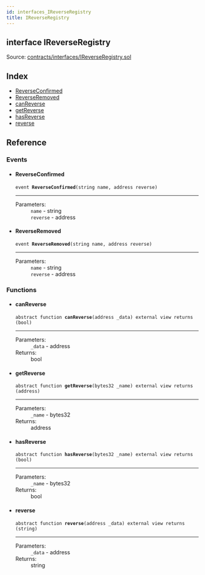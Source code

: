 ```yaml
---
id: interfaces_IReverseRegistry
title: IReverseRegistry
---
```


<div class="contract-doc"><div class="contract"><h2 class="contract-header"><span class="contract-kind">interface</span> IReverseRegistry</h2><div class="source">Source: <a href="https://github.com/poanetwork/posdao-contracts/blob/v0.1.0/contracts/interfaces/IReverseRegistry.sol" target="_blank">contracts/interfaces/IReverseRegistry.sol</a></div></div><div class="index"><h2>Index</h2><ul><li><a href="interfaces_IReverseRegistry.html#ReverseConfirmed">ReverseConfirmed</a></li><li><a href="interfaces_IReverseRegistry.html#ReverseRemoved">ReverseRemoved</a></li><li><a href="interfaces_IReverseRegistry.html#canReverse">canReverse</a></li><li><a href="interfaces_IReverseRegistry.html#getReverse">getReverse</a></li><li><a href="interfaces_IReverseRegistry.html#hasReverse">hasReverse</a></li><li><a href="interfaces_IReverseRegistry.html#reverse">reverse</a></li></ul></div><div class="reference"><h2>Reference</h2><div class="events"><h3>Events</h3><ul><li><div class="item event"><span id="ReverseConfirmed" class="anchor-marker"></span><h4 class="name">ReverseConfirmed</h4><div class="body"><code class="signature">event <strong>ReverseConfirmed</strong><span>(string name, address reverse) </span></code><hr/><dl><dt><span class="label-parameters">Parameters:</span></dt><dd><div><code>name</code> - string</div><div><code>reverse</code> - address</div></dd></dl></div></div></li><li><div class="item event"><span id="ReverseRemoved" class="anchor-marker"></span><h4 class="name">ReverseRemoved</h4><div class="body"><code class="signature">event <strong>ReverseRemoved</strong><span>(string name, address reverse) </span></code><hr/><dl><dt><span class="label-parameters">Parameters:</span></dt><dd><div><code>name</code> - string</div><div><code>reverse</code> - address</div></dd></dl></div></div></li></ul></div><div class="functions"><h3>Functions</h3><ul><li><div class="item function"><span id="canReverse" class="anchor-marker"></span><h4 class="name">canReverse</h4><div class="body"><code class="signature"><span>abstract </span>function <strong>canReverse</strong><span>(address _data) </span><span>external </span><span>view </span><span>returns  (bool) </span></code><hr/><dl><dt><span class="label-parameters">Parameters:</span></dt><dd><div><code>_data</code> - address</div></dd><dt><span class="label-return">Returns:</span></dt><dd>bool</dd></dl></div></div></li><li><div class="item function"><span id="getReverse" class="anchor-marker"></span><h4 class="name">getReverse</h4><div class="body"><code class="signature"><span>abstract </span>function <strong>getReverse</strong><span>(bytes32 _name) </span><span>external </span><span>view </span><span>returns  (address) </span></code><hr/><dl><dt><span class="label-parameters">Parameters:</span></dt><dd><div><code>_name</code> - bytes32</div></dd><dt><span class="label-return">Returns:</span></dt><dd>address</dd></dl></div></div></li><li><div class="item function"><span id="hasReverse" class="anchor-marker"></span><h4 class="name">hasReverse</h4><div class="body"><code class="signature"><span>abstract </span>function <strong>hasReverse</strong><span>(bytes32 _name) </span><span>external </span><span>view </span><span>returns  (bool) </span></code><hr/><dl><dt><span class="label-parameters">Parameters:</span></dt><dd><div><code>_name</code> - bytes32</div></dd><dt><span class="label-return">Returns:</span></dt><dd>bool</dd></dl></div></div></li><li><div class="item function"><span id="reverse" class="anchor-marker"></span><h4 class="name">reverse</h4><div class="body"><code class="signature"><span>abstract </span>function <strong>reverse</strong><span>(address _data) </span><span>external </span><span>view </span><span>returns  (string) </span></code><hr/><dl><dt><span class="label-parameters">Parameters:</span></dt><dd><div><code>_data</code> - address</div></dd><dt><span class="label-return">Returns:</span></dt><dd>string</dd></dl></div></div></li></ul></div></div></div>
